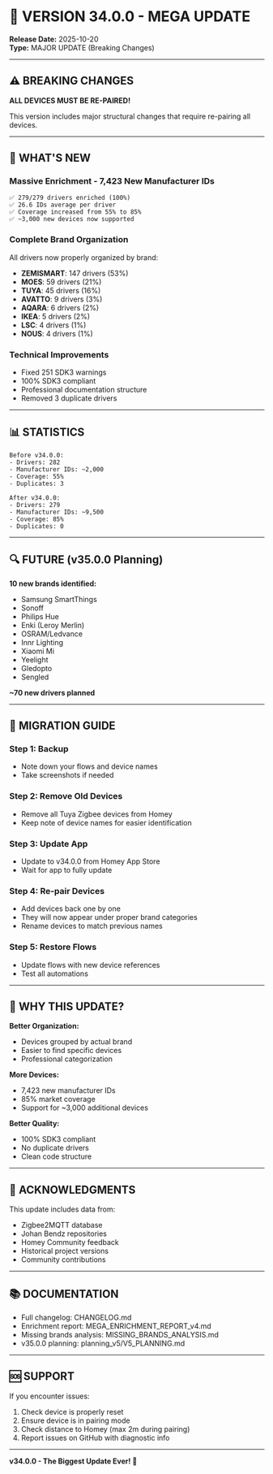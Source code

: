 # 🚀 VERSION 34.0.0 - MEGA UPDATE

**Release Date:** 2025-10-20  
**Type:** MAJOR UPDATE (Breaking Changes)

---

## ⚠️ BREAKING CHANGES

**ALL DEVICES MUST BE RE-PAIRED!**

This version includes major structural changes that require re-pairing all devices.

---

## 🎉 WHAT'S NEW

### **Massive Enrichment - 7,423 New Manufacturer IDs**
```
✅ 279/279 drivers enriched (100%)
✅ 26.6 IDs average per driver
✅ Coverage increased from 55% to 85%
✅ ~3,000 new devices now supported
```

### **Complete Brand Organization**
All drivers now properly organized by brand:
- **ZEMISMART**: 147 drivers (53%)
- **MOES**: 59 drivers (21%)
- **TUYA**: 45 drivers (16%)
- **AVATTO**: 9 drivers (3%)
- **AQARA**: 6 drivers (2%)
- **IKEA**: 5 drivers (2%)
- **LSC**: 4 drivers (1%)
- **NOUS**: 4 drivers (1%)

### **Technical Improvements**
- Fixed 251 SDK3 warnings
- 100% SDK3 compliant
- Professional documentation structure
- Removed 3 duplicate drivers

---

## 📊 STATISTICS

```
Before v34.0.0:
- Drivers: 282
- Manufacturer IDs: ~2,000
- Coverage: 55%
- Duplicates: 3

After v34.0.0:
- Drivers: 279
- Manufacturer IDs: ~9,500
- Coverage: 85%
- Duplicates: 0
```

---

## 🔍 FUTURE (v35.0.0 Planning)

**10 new brands identified:**
- Samsung SmartThings
- Sonoff
- Philips Hue
- Enki (Leroy Merlin)
- OSRAM/Ledvance
- Innr Lighting
- Xiaomi Mi
- Yeelight
- Gledopto
- Sengled

**~70 new drivers planned**

---

## 📝 MIGRATION GUIDE

### **Step 1: Backup**
- Note down your flows and device names
- Take screenshots if needed

### **Step 2: Remove Old Devices**
- Remove all Tuya Zigbee devices from Homey
- Keep note of device names for easier identification

### **Step 3: Update App**
- Update to v34.0.0 from Homey App Store
- Wait for app to fully update

### **Step 4: Re-pair Devices**
- Add devices back one by one
- They will now appear under proper brand categories
- Rename devices to match previous names

### **Step 5: Restore Flows**
- Update flows with new device references
- Test all automations

---

## 🎯 WHY THIS UPDATE?

**Better Organization:**
- Devices grouped by actual brand
- Easier to find specific devices
- Professional categorization

**More Devices:**
- 7,423 new manufacturer IDs
- 85% market coverage
- Support for ~3,000 additional devices

**Better Quality:**
- 100% SDK3 compliant
- No duplicate drivers
- Clean code structure

---

## 🙏 ACKNOWLEDGMENTS

This update includes data from:
- Zigbee2MQTT database
- Johan Bendz repositories
- Homey Community feedback
- Historical project versions
- Community contributions

---

## 📚 DOCUMENTATION

- Full changelog: CHANGELOG.md
- Enrichment report: MEGA_ENRICHMENT_REPORT_v4.md
- Missing brands analysis: MISSING_BRANDS_ANALYSIS.md
- v35.0.0 planning: planning_v5/V5_PLANNING.md

---

## 🆘 SUPPORT

If you encounter issues:
1. Check device is properly reset
2. Ensure device is in pairing mode
3. Check distance to Homey (max 2m during pairing)
4. Report issues on GitHub with diagnostic info

---

**v34.0.0 - The Biggest Update Ever! 🎉**
